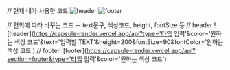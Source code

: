 // 현재 내가 사용한 코드
![header](https://capsule-render.vercel.app/api?type=waving&color=7F7FD5&text=%20AeJi%20%20&height=200&fontSize=90&fontColor=ffffff)
![footer](https://capsule-render.vercel.app/api?section=footer&type=waving&color=7F7FD5)

// 편의에 따라 바꾸는 코드 -- text문구, 색상코드, height, fontSize 등
// header
![header](https://capsule-render.vercel.app/api?type='타입 입력'&color='원하는 색상 코드'&text='입력할 TEXT'&height=200&fontSize=90&fontColor='원하는 색상 코드')
// footer
![footer](https://capsule-render.vercel.app/api?section=footer&type='타입 입력'&color='원하는 색상 코드')
